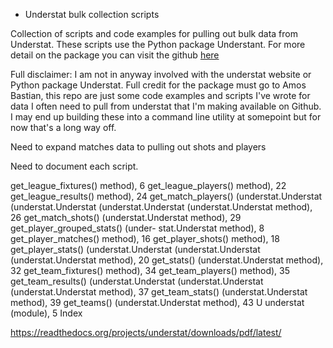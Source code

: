 * Understat bulk collection scripts

Collection of scripts and code examples for pulling out bulk data from Understat. These scripts use the Python package Understant. For more detail on the package you can visit the github [here](https://github.com/amosbastian/understat)

Full disclaimer: I am not in anyway involved with the understat website or Python package Understat. Full credit for the package must go to Amos Bastian, this repo are just some code examples and scripts I've wrote for data I often need to pull from understat that I'm making available on Github. I may end up building these into a command line utility at somepoint but for now that's a long way off.


Need to expand matches data to pulling out shots and players

Need to document each script.

get_league_fixtures()
method), 6 get_league_players()
method), 22 get_league_results()
method), 24 get_match_players()
(understat.Understat (understat.Understat (understat.Understat (understat.Understat
method), 26
get_match_shots() (understat.Understat method),
29
get_player_grouped_stats() (under- stat.Understat method), 8
get_player_matches()
method), 16 get_player_shots()
method), 18 get_player_stats()
(understat.Understat (understat.Understat (understat.Understat
method), 20
get_stats() (understat.Understat method), 32
get_team_fixtures()
method), 34 get_team_players()
method), 35 get_team_results()
(understat.Understat (understat.Understat (understat.Understat
method), 37
get_team_stats() (understat.Understat method),
39
get_teams() (understat.Understat method), 43
U
understat (module), 5
Index


https://readthedocs.org/projects/understat/downloads/pdf/latest/
